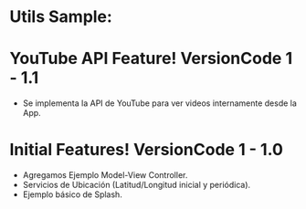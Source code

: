 # Utils Sample:

# YouTube API Feature! VersionCode 1 - 1.1
- Se implementa la API de YouTube para ver videos internamente desde la App.

# Initial Features! VersionCode 1 - 1.0

  - Agregamos Ejemplo Model-View Controller.
  - Servicios de Ubicación (Latitud/Longitud inicial y periódica).
  - Ejemplo básico de Splash.


